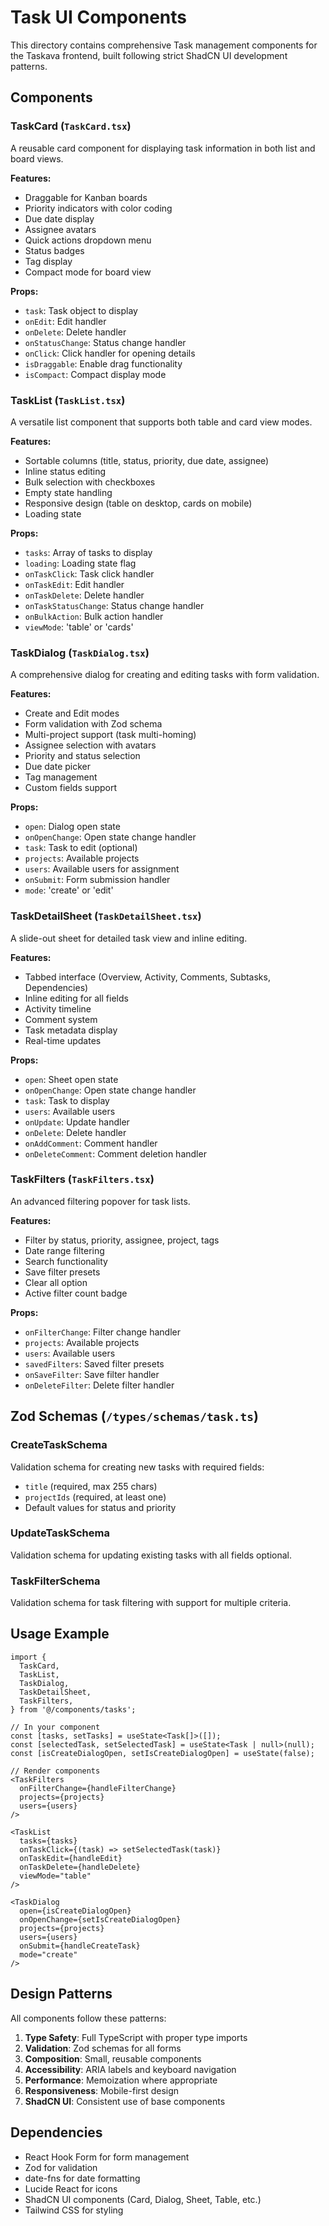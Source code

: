 # Task UI Components

This directory contains comprehensive Task management components for the Taskava frontend, built following strict ShadCN UI development patterns.

## Components

### TaskCard (`TaskCard.tsx`)
A reusable card component for displaying task information in both list and board views.

**Features:**
- Draggable for Kanban boards
- Priority indicators with color coding
- Due date display
- Assignee avatars
- Quick actions dropdown menu
- Status badges
- Tag display
- Compact mode for board view

**Props:**
- `task`: Task object to display
- `onEdit`: Edit handler
- `onDelete`: Delete handler
- `onStatusChange`: Status change handler
- `onClick`: Click handler for opening details
- `isDraggable`: Enable drag functionality
- `isCompact`: Compact display mode

### TaskList (`TaskList.tsx`)
A versatile list component that supports both table and card view modes.

**Features:**
- Sortable columns (title, status, priority, due date, assignee)
- Inline status editing
- Bulk selection with checkboxes
- Empty state handling
- Responsive design (table on desktop, cards on mobile)
- Loading state

**Props:**
- `tasks`: Array of tasks to display
- `loading`: Loading state flag
- `onTaskClick`: Task click handler
- `onTaskEdit`: Edit handler
- `onTaskDelete`: Delete handler
- `onTaskStatusChange`: Status change handler
- `onBulkAction`: Bulk action handler
- `viewMode`: 'table' or 'cards'

### TaskDialog (`TaskDialog.tsx`)
A comprehensive dialog for creating and editing tasks with form validation.

**Features:**
- Create and Edit modes
- Form validation with Zod schema
- Multi-project support (task multi-homing)
- Assignee selection with avatars
- Priority and status selection
- Due date picker
- Tag management
- Custom fields support

**Props:**
- `open`: Dialog open state
- `onOpenChange`: Open state change handler
- `task`: Task to edit (optional)
- `projects`: Available projects
- `users`: Available users for assignment
- `onSubmit`: Form submission handler
- `mode`: 'create' or 'edit'

### TaskDetailSheet (`TaskDetailSheet.tsx`)
A slide-out sheet for detailed task view and inline editing.

**Features:**
- Tabbed interface (Overview, Activity, Comments, Subtasks, Dependencies)
- Inline editing for all fields
- Activity timeline
- Comment system
- Task metadata display
- Real-time updates

**Props:**
- `open`: Sheet open state
- `onOpenChange`: Open state change handler
- `task`: Task to display
- `users`: Available users
- `onUpdate`: Update handler
- `onDelete`: Delete handler
- `onAddComment`: Comment handler
- `onDeleteComment`: Comment deletion handler

### TaskFilters (`TaskFilters.tsx`)
An advanced filtering popover for task lists.

**Features:**
- Filter by status, priority, assignee, project, tags
- Date range filtering
- Search functionality
- Save filter presets
- Clear all option
- Active filter count badge

**Props:**
- `onFilterChange`: Filter change handler
- `projects`: Available projects
- `users`: Available users
- `savedFilters`: Saved filter presets
- `onSaveFilter`: Save filter handler
- `onDeleteFilter`: Delete filter handler

## Zod Schemas (`/types/schemas/task.ts`)

### CreateTaskSchema
Validation schema for creating new tasks with required fields:
- `title` (required, max 255 chars)
- `projectIds` (required, at least one)
- Default values for status and priority

### UpdateTaskSchema
Validation schema for updating existing tasks with all fields optional.

### TaskFilterSchema
Validation schema for task filtering with support for multiple criteria.

## Usage Example

```tsx
import {
  TaskCard,
  TaskList,
  TaskDialog,
  TaskDetailSheet,
  TaskFilters,
} from '@/components/tasks';

// In your component
const [tasks, setTasks] = useState<Task[]>([]);
const [selectedTask, setSelectedTask] = useState<Task | null>(null);
const [isCreateDialogOpen, setIsCreateDialogOpen] = useState(false);

// Render components
<TaskFilters
  onFilterChange={handleFilterChange}
  projects={projects}
  users={users}
/>

<TaskList
  tasks={tasks}
  onTaskClick={(task) => setSelectedTask(task)}
  onTaskEdit={handleEdit}
  onTaskDelete={handleDelete}
  viewMode="table"
/>

<TaskDialog
  open={isCreateDialogOpen}
  onOpenChange={setIsCreateDialogOpen}
  projects={projects}
  users={users}
  onSubmit={handleCreateTask}
  mode="create"
/>
```

## Design Patterns

All components follow these patterns:
1. **Type Safety**: Full TypeScript with proper type imports
2. **Validation**: Zod schemas for all forms
3. **Composition**: Small, reusable components
4. **Accessibility**: ARIA labels and keyboard navigation
5. **Performance**: Memoization where appropriate
6. **Responsiveness**: Mobile-first design
7. **ShadCN UI**: Consistent use of base components

## Dependencies

- React Hook Form for form management
- Zod for validation
- date-fns for date formatting
- Lucide React for icons
- ShadCN UI components (Card, Dialog, Sheet, Table, etc.)
- Tailwind CSS for styling